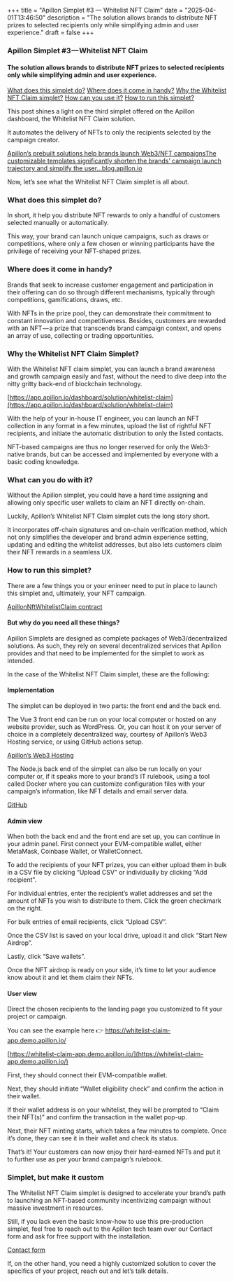 +++
title = "Apillon Simplet #3 — Whitelist NFT Claim"
date = "2025-04-01T13:46:50"
description = "The solution allows brands to distribute NFT prizes to selected recipients only while simplifying admin and user experience."
draft = false
+++

### Apillon Simplet #3 — Whitelist NFT Claim


#### The solution allows brands to distribute NFT prizes to selected recipients only while simplifying admin and user experience.

[What does this simplet do?](#2686)
[Where does it come in handy?](#a381)
[Why the Whitelist NFT Claim simplet?](#cffd)
[How can you use it?](#85df)
[How to run this simplet?](#9ac2)

This post shines a light on the third simplet offered on the Apillon dashboard, the Whitelist NFT Claim solution.


It automates the delivery of NFTs to only the recipients selected by the campaign creator.

[Apillon’s prebuilt solutions help brands launch Web3/NFT campaignsThe customizable templates significantly shorten the brands’ campaign launch trajectory and simplify the user…blog.apillon.io](https://blog.apillon.io/apillons-prebuilt-solutions-help-brands-launch-web3-nft-campaigns-be2415ccb9ce)

Now, let’s see what the Whitelist NFT Claim simplet is all about.


### What does this simplet do?


In short, it help you distribute NFT rewards to only a handful of customers selected manually or automatically.


This way, your brand can launch unique campaigns, such as draws or competitions, where only a few chosen or winning participants have the privilege of receiving your NFT-shaped prizes.


### Where does it come in handy?


Brands that seek to increase customer engagement and participation in their offering can do so through different mechanisms, typically through competitions, gamifications, draws, etc.


With NFTs in the prize pool, they can demonstrate their commitment to constant innovation and competitiveness. Besides, customers are rewarded with an NFT — a prize that transcends brand campaign context, and opens an array of use, collecting or trading opportunities.


### Why the Whitelist NFT Claim Simplet?


With the Whitelist NFT claim simplet, you can launch a brand awareness and growth campaign easily and fast, without the need to dive deep into the nitty gritty back-end of blockchain technology.

[https://app.apillon.io/dashboard/solution/whitelist-claim](https://app.apillon.io/dashboard/solution/whitelist-claim)

With the help of your in-house IT engineer, you can launch an NFT collection in any format in a few minutes, upload the list of rightful NFT recipients, and initiate the automatic distribution to only the listed contacts.


NFT-based campaigns are thus no longer reserved for only the Web3-native brands, but can be accessed and implemented by everyone with a basic coding knowledge.


### What can you do with it?


Without the Apillon simplet, you could have a hard time assigning and allowing only specific user wallets to claim an NFT directly on-chain.


Luckily, Apillon’s Whitelist NFT Claim simplet cuts the long story short.


It incorporates off-chain signatures and on-chain verification method, which not only simplifies the developer and brand admin experience setting, updating and editing the whitelist addresses, but also lets customers claim their NFT rewards in a seamless UX.


### How to run this simplet?


There are a few things you or your enineer need to put in place to launch this simplet and, ultimately, your NFT campaign.

[ApillonNftWhitelistClaim contract](https://github.com/Apillon/apillon-evm-contracts)

#### But why do you need all these things?


Apillon Simplets are designed as complete packages of Web3/decentralized solutions. As such, they rely on several decentralized services that Apillon provides and that need to be implemented for the simplet to work as intended.


In the case of the Whitelist NFT Claim simplet, these are the following:


#### Implementation


The simplet can be deployed in two parts: the front end and the back end.


The Vue 3 front end can be run on your local computer or hosted on any website provider, such as WordPress. Or, you can host it on your server of choice in a completely decentralized way, courtesy of Apillon’s Web3 Hosting service, or using GitHub actions setup.

[Apillon’s Web3 Hosting](https://app.apillon.io/dashboard/service/hosting)

The Node.js back end of the simplet can also be run locally on your computer or, if it speaks more to your brand’s IT rulebook, using a tool called Docker where you can customize configuration files with your campaign’s information, like NFT details and email server data.

[GitHub](https://github.com/Apillon/ps-whitelist-claim)

#### Admin view


When both the back end and the front end are set up, you can continue in your admin panel. First connect your EVM-compatible wallet, either MetaMask, Coinbase Wallet, or WalletConnect.


To add the recipients of your NFT prizes, you can either upload them in bulk in a CSV file by clicking “Upload CSV” or individually by clicking “Add recipient”.


For individual entries, enter the recipient’s wallet addresses and set the amount of NFTs you wish to distribute to them. Click the green checkmark on the right.


For bulk entries of email recipients, click “Upload CSV”.


Once the CSV list is saved on your local drive, upload it and click “Start New Airdrop”.


Lastly, click “Save wallets”.


Once the NFT airdrop is ready on your side, it’s time to let your audience know about it and let them claim their NFTs.


#### User view


Direct the chosen recipients to the landing page you customized to fit your project or campaign.


You can see the example here 👉 https://whitelist-claim-app.demo.apillon.io/

[https://whitelist-claim-app.demo.apillon.io/](https://whitelist-claim-app.demo.apillon.io/)

First, they should connect their EVM-compatible wallet.


Next, they should initiate “Wallet eligibility check” and confirm the action in their wallet.


If their wallet address is on your whitelist, they will be prompted to “Claim their NFT(s)” and confirm the transaction in the wallet pop-up.


Next, their NFT minting starts, which takes a few minutes to complete. Once it’s done, they can see it in their wallet and check its status.


That’s it! Your customers can now enjoy their hard-earned NFTs and put it to further use as per your brand campaign’s rulebook.


### Simplet, but make it custom


The Whitelist NFT Claim simplet is designed to accelerate your brand’s path to launching an NFT-based community incentivizing campaign without massive investment in resources.


Still, if you lack even the basic know-how to use this pre-production simplet, feel free to reach out to the Apillon tech team over our Contact form and ask for free support with the installation.

[Contact form](https://apillon.io/contact)

If, on the other hand, you need a highly customized solution to cover the specifics of your project, reach out and let’s talk details.
